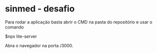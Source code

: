 # sinmed - desafio

Para rodar a aplicação basta abrir o CMD na pasta do repositório e usar o comando

$npx lite-server

Abra o navegador na porta /3000.
